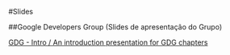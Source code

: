 #Slides

##Google Developers Group (Slides de apresentação do Grupo)

[GDG - Intro / An introduction presentation for GDG chapters](https://github.com/erickmendonca/gdg-intro)